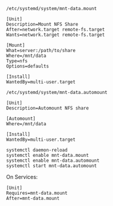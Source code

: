 `/etc/systemd/system/mnt-data.mount`
```
[Unit]
Description=Mount NFS Share
After=network.target remote-fs.target
Wants=network.target remote-fs.target

[Mount]
What=server:/path/to/share
Where=/mnt/data
Type=nfs
Options=defaults

[Install]
WantedBy=multi-user.target
```
`/etc/systemd/system/mnt-data.automount`
```
[Unit]
Description=Automount NFS share

[Automount]
Where=/mnt/data

[Install]
WantedBy=multi-user.target
```

```
systemctl daemon-reload
systemctl enable mnt-data.mount
systemctl enable mnt-data.automount
systemctl start mnt-data.automount
```

On Services:
```
[Unit]
Requires=mnt-data.mount
After=mnt-data.mount
```
